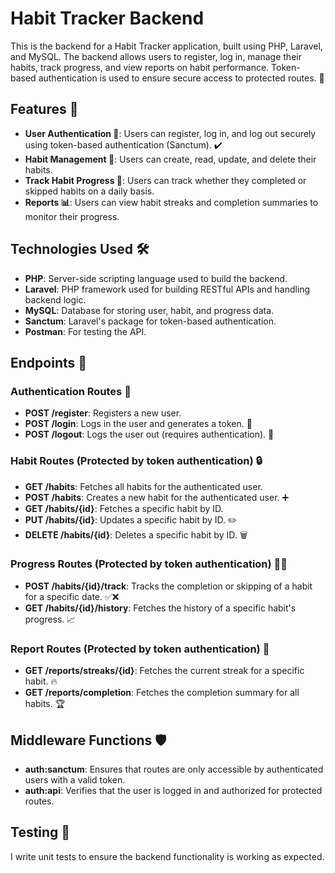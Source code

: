# Habit Tracker Backend

This is the backend for a Habit Tracker application, built using PHP, Laravel, and MySQL. The backend allows users to register, log in, manage their habits, track progress, and view reports on habit performance. Token-based authentication is used to ensure secure access to protected routes. 🔐

## Features 🌟

- **User Authentication 📝**: Users can register, log in, and log out securely using token-based authentication (Sanctum). ✔️
- **Habit Management 🔄**: Users can create, read, update, and delete their habits.
- **Track Habit Progress 📅**: Users can track whether they completed or skipped habits on a daily basis.
- **Reports 📊**: Users can view habit streaks and completion summaries to monitor their progress.

## Technologies Used 🛠️

- **PHP**: Server-side scripting language used to build the backend.
- **Laravel**: PHP framework used for building RESTful APIs and handling backend logic.
- **MySQL**: Database for storing user, habit, and progress data.
- **Sanctum**: Laravel's package for token-based authentication.
- **Postman**: For testing the API.

## Endpoints 🔌

### Authentication Routes 🚀

- **POST /register**: Registers a new user.
- **POST /login**: Logs in the user and generates a token. 🔑
- **POST /logout**: Logs the user out (requires authentication). 🚪

### Habit Routes (Protected by token authentication) 🔒

- **GET /habits**: Fetches all habits for the authenticated user.
- **POST /habits**: Creates a new habit for the authenticated user. ➕
- **GET /habits/{id}**: Fetches a specific habit by ID.
- **PUT /habits/{id}**: Updates a specific habit by ID. ✏️
- **DELETE /habits/{id}**: Deletes a specific habit by ID. 🗑️

### Progress Routes (Protected by token authentication) 🏃‍♀️

- **POST /habits/{id}/track**: Tracks the completion or skipping of a habit for a specific date. ✅❌
- **GET /habits/{id}/history**: Fetches the history of a specific habit's progress. 📈

### Report Routes (Protected by token authentication) 📑

- **GET /reports/streaks/{id}**: Fetches the current streak for a specific habit. 🔥
- **GET /reports/completion**: Fetches the completion summary for all habits. 🏆

## Middleware Functions 🛡️

- **auth:sanctum**: Ensures that routes are only accessible by authenticated users with a valid token.
- **auth:api**: Verifies that the user is logged in and authorized for protected routes.

## Testing 🧪

I write unit tests to ensure the backend functionality is working as expected.
